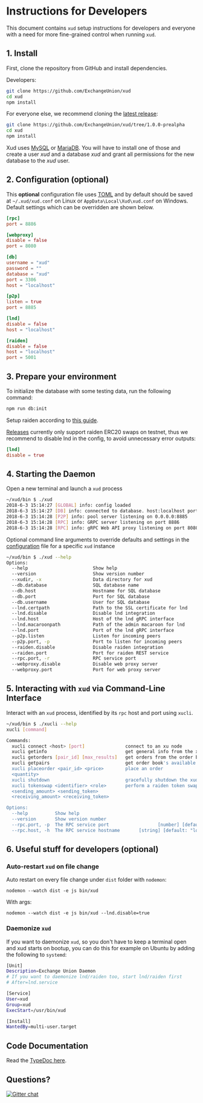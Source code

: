 # Instructions for Developers

This document contains `xud` setup instructions for developers and everyone with a need for more fine-grained control when running `xud`.

## 1. Install

First, clone the repository from GitHub and install dependencies. 

Developers:
```bash
git clone https://github.com/ExchangeUnion/xud
cd xud
npm install
```
For everyone else, we recommend cloning the [latest release](https://github.com/ExchangeUnion/xud/releases):
```bash
git clone https://github.com/ExchangeUnion/xud/tree/1.0.0-prealpha
cd xud
npm install
```


Xud uses [MySQL](https://www.mysql.com/) or [MariaDB](https://mariadb.org/). You will have to install one of those and create a user *xud* and a database *xud* and grant all permissions for the new database to the *xud* user.

## 2. Configuration (optional)

This **optional** configuration file uses [TOML](https://github.com/toml-lang/toml) and by default should be saved at  `~/.xud/xud.conf` on Linux or `AppData\Local\Xud\xud.conf` on Windows. Default settings which can be overridden are shown below.

```toml
[rpc]
port = 8886

[webproxy]
disable = false
port = 8080

[db]
username = "xud"
password = ""
database = "xud"
port = 3306
host = "localhost"

[p2p]
listen = true
port = 8885

[lnd]
disable = false
host = "localhost"

[raiden]
disable = false
host = "localhost"
port = 5001
```

## 3. Prepare your environment 

To initialize the database with some testing data, run the following command:

```bash
npm run db:init
```

Setup raiden according to [this guide](https://github.com/ExchangeUnion/xud/blob/raiden_swap/lib/raidenclient/README.md).

[Releases](https://github.com/ExchangeUnion/xud/releases) currently only support raiden ERC20 swaps on testnet, thus we recommend to disable lnd in the config, to avoid unnecessary error outputs:
```toml
[lnd]
disable = true
```


## 4. Starting the Daemon

Open a new terminal and launch a `xud` process

```bash
~/xud/bin $ ./xud
2018-6-3 15:14:27 [GLOBAL] info: config loaded
2018-6-3 15:14:27 [DB] info: connected to database. host:localhost port:3306 database:xud
2018-6-3 15:14:28 [P2P] info: pool server listening on 0.0.0.0:8885
2018-6-3 15:14:28 [RPC] info: GRPC server listening on port 8886
2018-6-3 15:14:28 [RPC] info: gRPC Web API proxy listening on port 8080
```

Optional command line arguments to override defaults and settings in the [configuration](#configuration) file for a specific `xud` instance

```bash
~/xud/bin $ ./xud --help
Options:
  --help                        Show help                              [boolean]
  --version                     Show version number                    [boolean]
  --xudir, -x                   Data directory for xud                  [string]
  --db.database                 SQL database name                       [string]
  --db.host                     Hostname for SQL database               [string]
  --db.port                     Port for SQL database                   [number]
  --db.username                 User for SQL database                   [string]
  --lnd.certpath                Path to the SSL certificate for lnd     [string]
  --lnd.disable                 Disable lnd integration                [boolean]
  --lnd.host                    Host of the lnd gRPC interface          [string]
  --lnd.macaroonpath            Path of the admin macaroon for lnd      [string]
  --lnd.port                    Port of the lnd gRPC interface          [number]
  --p2p.listen                  Listen for incoming peers              [boolean]
  --p2p.port, -p                Port to listen for incoming peers       [number]
  --raiden.disable              Disable raiden integration             [boolean]
  --raiden.port                 Port for raiden REST service            [number]
  --rpc.port, -r                RPC service port                        [number]
  --webproxy.disable            Disable web proxy server               [boolean]
  --webproxy.port               Port for web proxy server               [number]
```

## 5. Interacting with `xud` via Command-Line Interface

Interact with an `xud` process, identified by its `rpc` host and port using `xucli`.

```bash
~/xud/bin $ ./xucli --help
xucli [command]

Commands:
  xucli connect <host> [port]               connect to an xu node
  xucli getinfo                             get general info from the xud node
  xucli getorders [pair_id] [max_results]   get orders from the order book
  xucli getpairs                            get order book's available pairs
  xucli placeorder <pair_id> <price>        place an order
  <quantity>
  xucli shutdown                            gracefully shutdown the xud node
  xucli tokenswap <identifier> <role>       perform a raiden token swap
  <sending_amount> <sending_token>
  <receiving_amount> <receiving_token>

Options:
  --help          Show help                                            [boolean]
  --version       Show version number                                  [boolean]
  --rpc.port, -p  The RPC service port                  [number] [default: 8886]
  --rpc.host, -h  The RPC service hostname       [string] [default: "localhost"]
```
## 6. Useful stuff for developers (optional)

### Auto-restart `xud` on file change

Auto restart on every file change under `dist` folder with `nodemon`:
 ```
nodemon --watch dist -e js bin/xud
```
 With args:
 ```
nodemon --watch dist -e js bin/xud --lnd.disable=true
```
### Daemonize `xud`
If you want to daemonize `xud`, so you don't have to keep a terminal open and xud starts on bootup, you can do this for example on Ubuntu by adding the following to `systemd`:

```bash
[Unit]
Description=Exchange Union Daemon
# If you want to daemonize lnd/raiden too, start lnd/raiden first 
# After=lnd.service

[Service]
User=xud
Group=xud
ExecStart=/usr/bin/xud

[Install]
WantedBy=multi-user.target
```
## Code Documentation

Read the [TypeDoc here](https://exchangeunion.github.io/xud-typedoc/).

## Questions?
[![Gitter chat](https://img.shields.io/badge/chat-on%20gitter-rose.svg)](https://gitter.im/exchangeunion/Lobby)